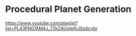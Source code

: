 # Procedural Planet Generation

https://www.youtube.com/playlist?list=PL43PN07AM4J_7ZkZAUotpfijJSoibrvbr
